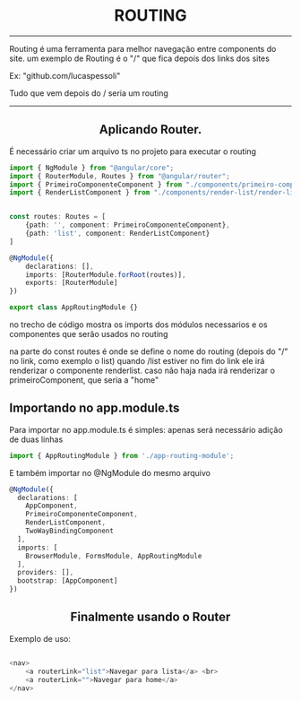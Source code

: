 <h1 align="center">ROUTING</h1>

---

<p>Routing é uma ferramenta para melhor navegação entre components do site. um exemplo de Routing é o "/" que fica depois dos links dos sites </p>
<p>Ex: "github.com/lucaspessoli"</p>
<p>Tudo que vem depois do / seria um routing</p>

---

<h2 align="center">Aplicando Router.</h2>

<p>É necessário criar um arquivo ts no projeto para executar o routing</p>

```ts
import { NgModule } from "@angular/core";
import { RouterModule, Routes } from "@angular/router";
import { PrimeiroComponenteComponent } from "./components/primeiro-componente/primeiro-componente.component";
import { RenderListComponent } from "./components/render-list/render-list.component";


const routes: Routes = [
    {path: '', component: PrimeiroComponenteComponent},
    {path: 'list', component: RenderListComponent}
]

@NgModule({
    declarations: [],
    imports: [RouterModule.forRoot(routes)],
    exports: [RouterModule]
})

export class AppRoutingModule {}
```

<p>no trecho de código mostra os imports dos módulos necessarios e os componentes que serão usados no routing</p>
<p>na parte do const routes é onde se define o nome do routing (depois do "/" no link, como exemplo o list) quando /list estiver no fim do link ele irá renderizar o componente renderlist. caso não haja
 nada irá renderizar o primeiroComponent, que seria a "home"
</p>

<h2>Importando no app.module.ts</h2>

<p>Para importar no app.module.ts é simples: apenas será necessário adição de duas linhas</p>

```ts
import { AppRoutingModule } from './app-routing-module';
```

<p>E também importar no @NgModule do mesmo arquivo</p>

```ts
@NgModule({
  declarations: [
    AppComponent,
    PrimeiroComponenteComponent,
    RenderListComponent,
    TwoWayBindingComponent
  ],
  imports: [
    BrowserModule, FormsModule, AppRoutingModule
  ],
  providers: [],
  bootstrap: [AppComponent]
})
```

<h2 align="center">Finalmente usando o Router</h3>

<p>Exemplo de uso: </p>

```ts

<nav>
    <a routerLink="list">Navegar para lista</a> <br>
    <a routerLink="">Navegar para home</a>
</nav>
```

